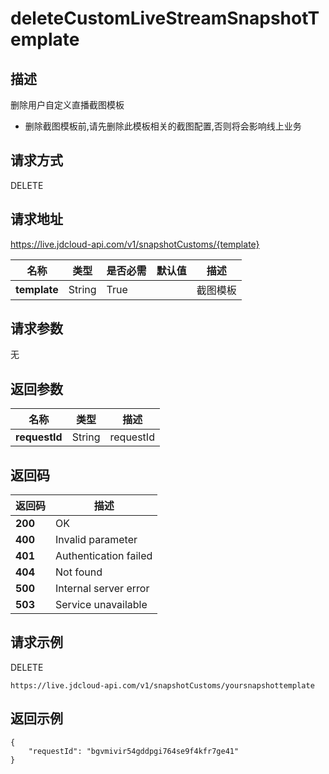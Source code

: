# deleteCustomLiveStreamSnapshotTemplate


## 描述
删除用户自定义直播截图模板
- 删除截图模板前,请先删除此模板相关的截图配置,否则将会影响线上业务


## 请求方式
DELETE

## 请求地址
https://live.jdcloud-api.com/v1/snapshotCustoms/{template}

|名称|类型|是否必需|默认值|描述|
|---|---|---|---|---|
|**template**|String|True| |截图模板|

## 请求参数
无


## 返回参数
|名称|类型|描述|
|---|---|---|
|**requestId**|String|requestId|


## 返回码
|返回码|描述|
|---|---|
|**200**|OK|
|**400**|Invalid parameter|
|**401**|Authentication failed|
|**404**|Not found|
|**500**|Internal server error|
|**503**|Service unavailable|

## 请求示例
DELETE
```
https://live.jdcloud-api.com/v1/snapshotCustoms/yoursnapshottemplate
```

## 返回示例
```
{
    "requestId": "bgvmivir54gddpgi764se9f4kfr7ge41"
}
```
